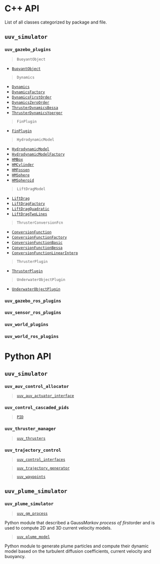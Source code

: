 # C++ API

List of all classes categorized by package and file.

## `uuv_simulator`

### `uuv_gazebo_plugins`

> `BuoyantObject`

* [`BuoyantObject`](packages/uuv_simulator/docs/api/gazebo::BuoyantObject.md)  

> `Dynamics`

* [`Dynamics`](packages/uuv_simulator/docs/api/gazebo::Dynamics.md)
* [`DynamicsFactory`](packages/uuv_simulator/docs/api/gazebo::DynamicsFactory.md)
* [`DynamicsFirstOrder`](packages/uuv_simulator/docs/api/gazebo::DynamicsFirstOrder.md)
* [`DynamicsZeroOrder`](packages/uuv_simulator/docs/api/gazebo::DynamicsZeroOrder.md)
* [`ThrusterDynamicsBessa`](packages/uuv_simulator/docs/api/gazebo::ThrusterDynamicsBessa.md)
* [`ThrusterDynamicsYoerger`](packages/uuv_simulator/docs/api/gazebo::ThrusterDynamicsYoerger.md)

> `FinPlugin`

* [`FinPlugin`](packages/uuv_simulator/docs/api/gazebo::FinPlugin.md)

> `HydrodynamicModel`

* [`HydrodynamicModel`](packages/uuv_simulator/docs/api/gazebo::HydrodynamicModel.md)
* [`HydrodynamicModelFactory`](packages/uuv_simulator/docs/api/gazebo::HydrodynamicModelFactory.md)
* [`HMBox`](packages/uuv_simulator/docs/api/gazebo::HMBox.md)
* [`HMCylinder`](packages/uuv_simulator/docs/api/gazebo::HMCylinder.md)
* [`HMFossen`](packages/uuv_simulator/docs/api/gazebo::HMFossen.md)
* [`HMSphere`](packages/uuv_simulator/docs/api/gazebo::HMSphere.md)
* [`HMSpheroid`](packages/uuv_simulator/docs/api/gazebo::HMSpheroid.md)

> `LiftDragModel`

* [`LiftDrag`](packages/uuv_simulator/docs/api/gazebo::LiftDrag.md)
* [`LiftDragFactory`](packages/uuv_simulator/docs/api/gazebo::LiftDragFactory.md)
* [`LiftDragQuadratic`](packages/uuv_simulator/docs/api/gazebo::LiftDragQuadratic.md)
* [`LiftDragTwoLines`](packages/uuv_simulator/docs/api/gazebo::LiftDragTwoLines.md)
  
> `ThrusterConversionFcn`

* [`ConversionFunction`](packages/uuv_simulator/docs/api/gazebo::ConversionFunction.md)
* [`ConversionFunctionFactory`](packages/uuv_simulator/docs/api/gazebo::ConversionFunctionFactory.md)
* [`ConversionFunctionBasic`](packages/uuv_simulator/docs/api/gazebo::ConversionFunctionBasic.md)
* [`ConversionFunctionBessa`](packages/uuv_simulator/docs/api/gazebo::ConversionFunctionBessa.md)
* [`ConversionFunctionLinearInterp`](packages/uuv_simulator/docs/api/gazebo::ConversionFunctionLinearInterp.md)

> `ThrusterPlugin`

* [`ThrusterPlugin`](packages/uuv_simulator/docs/api/gazebo::ThrusterPlugin.md)

> `UnderwaterObjectPlugin`

* [`UnderwaterObjectPlugin`](packages/uuv_simulator/docs/api/gazebo::UnderwaterObjectPlugin.md)

### `uuv_gazebo_ros_plugins`

### `uuv_sensor_ros_plugins`

### `uuv_world_plugins`

### `uuv_world_ros_plugins`

# Python API

## `uuv_simulator`

### `uuv_auv_control_allocator`

> [`uuv_auv_actuator_interface`](packages/uuv_simulator/docs/python_api/uuv_auv_actuator_interface.md)

### `uuv_control_cascaded_pids`

> [`PID`](packages/uuv_simulator/docs/python_api/PID.md)

### `uuv_thruster_manager`

> [`uuv_thrusters`](packages/uuv_simulator/docs/python_api/uuv_thrusters.md)

### `uuv_trajectory_control`

> [`uuv_control_interfaces`](packages/uuv_simulator/docs/python_api/uuv_control_interfaces.md)

> [`uuv_trajectory_generator`](packages/uuv_simulator/docs/python_api/uuv_trajectory_generator.md)

> [`uuv_waypoints`](packages/uuv_simulator/docs/python_api/uuv_waypoints.md)

## `uuv_plume_simulator`

### `uuv_plume_simulator`

> [`uuv_gm_process`](packages/uuv_plume_simulator/docs/python_api/uuv_gm_process.md)

Python module that described a Gauss*Markov process of first*order and is used to compute 2D and 3D current velocity models.

> [`uuv_plume_model`](packages/uuv_plume_simulator/docs/python_api/uuv_plume_model.md)

Python module to generate plume particles and compute their dynamic model based on the turbulent diffusion coefficients, current velocity and buoyancy.